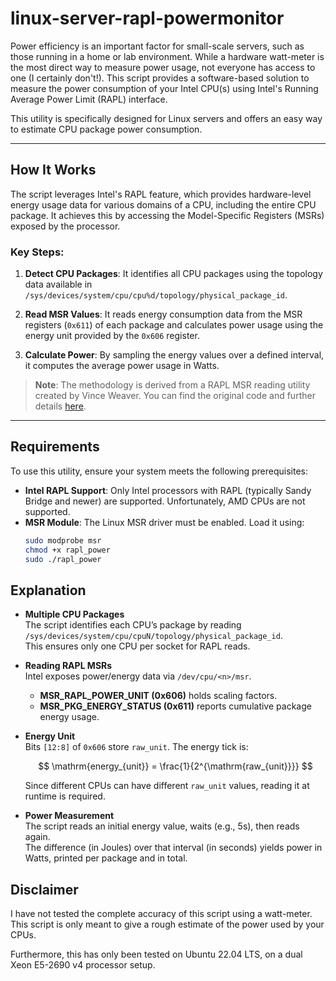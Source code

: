 # linux-server-rapl-powermonitor

Power efficiency is an important factor for small-scale servers, such as those running in a home or lab environment. While a hardware watt-meter is the most direct way to measure power usage, not everyone has access to one (I certainly don't!). This script provides a software-based solution to measure the power consumption of your Intel CPU(s) using Intel's Running Average Power Limit (RAPL) interface.

This utility is specifically designed for Linux servers and offers an easy way to estimate CPU package power consumption.

---

## How It Works

The script leverages Intel's RAPL feature, which provides hardware-level energy usage data for various domains of a CPU, including the entire CPU package. It achieves this by accessing the Model-Specific Registers (MSRs) exposed by the processor. 

### Key Steps:
1. **Detect CPU Packages**: 
   It identifies all CPU packages using the topology data available in `/sys/devices/system/cpu/cpu%d/topology/physical_package_id`.
   
2. **Read MSR Values**: 
   It reads energy consumption data from the MSR registers (`0x611`) of each package and calculates power usage using the energy unit provided by the `0x606` register.
   
3. **Calculate Power**: 
   By sampling the energy values over a defined interval, it computes the average power usage in Watts.

> **Note**: The methodology is derived from a RAPL MSR reading utility created by Vince Weaver. You can find the original code and further details [here](https://web.eece.maine.edu/~vweaver/projects/rapl/).

---

## Requirements

To use this utility, ensure your system meets the following prerequisites:

- **Intel RAPL Support**: Only Intel processors with RAPL (typically Sandy Bridge and newer) are supported. Unfortunately, AMD CPUs are not supported.
- **MSR Module**: The Linux MSR driver must be enabled. Load it using:
  ```bash
  sudo modprobe msr
  chmod +x rapl_power
  sudo ./rapl_power
  
## Explanation

- **Multiple CPU Packages**  
  The script identifies each CPU’s package by reading  
  `/sys/devices/system/cpu/cpuN/topology/physical_package_id`.  
  This ensures only one CPU per socket for RAPL reads.

- **Reading RAPL MSRs**  
  Intel exposes power/energy data via `/dev/cpu/<n>/msr`.  
  - **MSR_RAPL_POWER_UNIT (0x606)** holds scaling factors.  
  - **MSR_PKG_ENERGY_STATUS (0x611)** reports cumulative package energy usage.

- **Energy Unit**  
  Bits `[12:8]` of `0x606` store `raw_unit`. The energy tick is:

  $$
  \mathrm{energy_{unit}} = \frac{1}{2^{\mathrm{raw_{unit}}}}
  $$

  Since different CPUs can have different `raw_unit` values, reading it at runtime is required.

- **Power Measurement**  
  The script reads an initial energy value, waits (e.g., 5s), then reads again.  
  The difference (in Joules) over that interval (in seconds) yields power in Watts, printed per package and in total.


## Disclaimer

I have not tested the complete accuracy of this script using a watt-meter. This script is only meant to give a rough estimate of the power used by your CPUs.

Furthermore, this has only been tested on Ubuntu 22.04 LTS, on a dual Xeon E5-2690 v4 processor setup.


